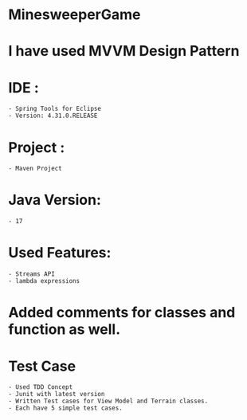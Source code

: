 # MinesweeperGame

# I have used MVVM Design Pattern

# IDE :
	- Spring Tools for Eclipse
	- Version: 4.31.0.RELEASE

# Project :
	- Maven Project

# Java Version:
	- 17

# Used Features:
	- Streams API
	- lambda expressions

# Added comments for classes and function as well.

# Test Case
	- Used TDD Concept
	- Junit with latest version
	- Written Test cases for View Model and Terrain classes.
	- Each have 5 simple test cases.
